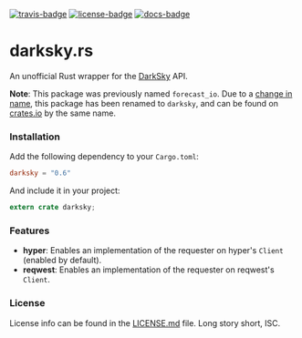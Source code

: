 [travis-badge]: https://img.shields.io/travis/zeyla/darksky.rs.svg?style=flat-square
[travis]: https://travis-ci.org/zeyla/darksky.rs
[license-badge]: https://img.shields.io/badge/license-ISC-blue.svg?style=flat-square
[license]: https://opensource.org/licenses/ISC
[docs-badge]: https://img.shields.io/badge/docs-online-2020ff.svg?style=flat-square
[docs]: https://docs.rs/darksky

[![travis-badge][]][travis] [![license-badge][]][license] [![docs-badge][]][docs]


# darksky.rs

An unofficial Rust wrapper for the [DarkSky] API.

**Note**: This package was previously named `forecast_io`. Due to a
[change in name], this package has been renamed to `darksky`, and can be found
on [crates.io] by the same name.

### Installation

Add the following dependency to your `Cargo.toml`:

```toml
darksky = "0.6"
```

And include it in your project:

```rust
extern crate darksky;
```

### Features

- **hyper**: Enables an implementation of the requester on hyper's `Client`
  (enabled by default).
- **reqwest**: Enables an implementation of the requester on reqwest's `Client`.

### License

License info can be found in the [LICENSE.md] file. Long story short, ISC.

[change in name]: http://status.darksky.net/2016/09/20/forecast-api-is-now-dark-sky-api.html
[crates.io]: https://crates.io/crates/darksky
[DarkSky]: https://darksky.net
[LICENSE.md]: https://gitlab.com/zeyla/darksky.rs/blob/master/LICENSE.md
